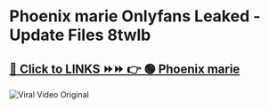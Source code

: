 
 # Phoenix marie Onlyfans Leaked - Update Files 8twlb

## <h2><a href="https://clipsfans.com/Phoenix_marie&ref=git">🔗 Click to LINKS ⏩⏩ 👉 🟢 Phoenix marie </a></h2>

<a href="https://clipsfans.com/Phoenix_marie&ref=git" rel="nofollow" data-target="animated-image.originalLink"><img src="https://i.ibb.co.com/xMMVF88/686577567.gif" alt="Viral Video Original" style="max-width: 100%; display: inline-block;" data-target="animated-image.originalImage"></a>

